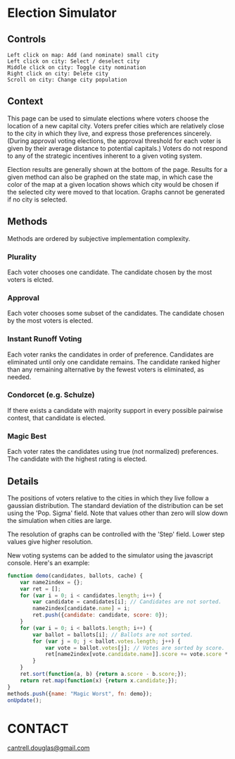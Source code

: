 # Election Simulator

## Controls
```
Left click on map: Add (and nominate) small city
Left click on city: Select / deselect city
Middle click on city: Toggle city nomination
Right click on city: Delete city
Scroll on city: Change city population
```

## Context
This page can be used to simulate elections where voters choose the location of a new capital city. Voters prefer cities which are relatively close to the city in which they live, and express those preferences sincerely. (During approval voting elections, the approval threshold for each voter is given by their average distance to potential capitals.) Voters do not respond to any of the strategic incentives inherent to a given voting system.

Election results are generally shown at the bottom of the page. Results for a given method can also be graphed on the state map, in which case the color of the map at a given location shows which city would be chosen if the selected city were moved to that location. Graphs cannot be generated if no city is selected.

## Methods
Methods are ordered by subjective implementation complexity.

### Plurality
Each voter chooses one candidate. The candidate chosen by the most voters is elcted.

### Approval
Each voter chooses some subset of the candidates. The candidate chosen by the most voters is elected.

### Instant Runoff Voting
Each voter ranks the candidates in order of preference. Candidates are eliminated until only one candidate remains. The candidate ranked higher than any remaining alternative by the fewest voters is eliminated, as needed.

### Condorcet (e.g. Schulze)
If there exists a candidate with majority support in every possible pairwise contest, that candidate is elected.

### Magic Best
Each voter rates the candidates using true (not normalized) preferences. The candidate with the highest rating is elected.

## Details
The positions of voters relative to the cities in which they live follow a gaussian distribution. The standard deviation of the distribution can be set using the 'Pop. Sigma' field. Note that values other than zero will slow down the simulation when cities are large.

The resolution of graphs can be controlled with the 'Step' field. Lower step values give higher resolution.

New voting systems can be added to the simulator using the javascript console. Here's an example:
```javascript
function demo(candidates, ballots, cache) {
    var name2index = {};
    var ret = [];
    for (var i = 0; i < candidates.length; i++) {
        var candidate = candidates[i]; // Candidates are not sorted.
        name2index[candidate.name] = i;
        ret.push({candidate: candidate, score: 0});
    }
    for (var i = 0; i < ballots.length; i++) {
        var ballot = ballots[i]; // Ballots are not sorted.
        for (var j = 0; j < ballot.votes.length; j++) {
            var vote = ballot.votes[j]; // Votes are sorted by score.
            ret[name2index[vote.candidate.name]].score += vote.score * ballot.weight;
        }
    }
    ret.sort(function(a, b) {return a.score - b.score;});
    return ret.map(function(x) {return x.candidate;});
}
methods.push({name: "Magic Worst", fn: demo});
onUpdate();
```

# CONTACT
cantrell.douglas@gmail.com
